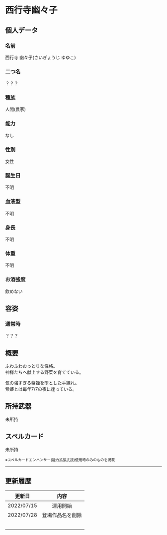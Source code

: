 # 西行寺幽々子

## 個人データ
### 名前
西行寺 幽々子(さいぎょうじ ゆゆこ)

### 二つ名
？？？

### 種族
人間(農家)

### 能力
なし

### 性別
女性

### 誕生日
不明

### 血液型
不明

### 身長
不明

### 体重
不明

### お酒強度
飲めない

## 容姿
### 通常時
？？？

## 概要
ふわふわおっとりな性格。<br />
神様たちへ献上する野菜を育てている。<br />

気の強すぎる紫姫を堕とした手練れ。<br />
紫姫とは毎年7/7の夜に逢っている。<br />

## 所持武器
未所持

## スペルカード
未所持

<sup>
※スペルカードエンハンサー(能力拡張支援)使用時のみのものを掲載
</sup>

***

## 更新履歴
| 更新日 | 内容 |
| :---: | :---: |
| 2022/07/15 | 運用開始 |
| 2022/07/28 | 登場作品名を削除 |
| | |
| | |
| | |
| | |
| | |

